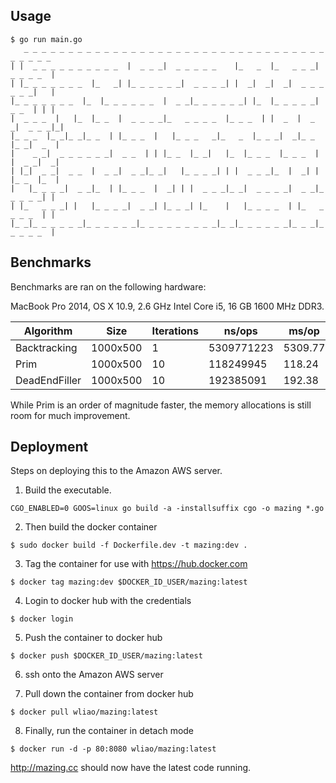 ## Usage

```
$ go run main.go
   _ _ _ _ _ _ _ _ _ _ _ _ _ _ _ _ _ _ _ _ _ _ _ _ _ _ _ _ _ _ _ _ _ _ _ _ _ _ _
| |  _ _ _ _ _ _ _ _ _ _  |  _ _ _|  _ _ _ _ _    |_   _  |_   _ _ _|  _ _ _ _  |
| |_ _ _ _ _ _ _  |_   _| |_ _ _ _ _ _|  _ _ _ _| |  _|  _|  _|  _ _ _ _ _ _|   |
|_ _ _ _ _ _ _  |_  |_ _ _ _ _ _  |  _ _|_ _ _ _ _ _| |_  |_ _ _ _ _|  _ _  | | |
|  _ _ _  |   |_  |_ _  |  _ _ _ _|_   _ _ _ _  |_ _ _  | |  _  |  _ _|  _ _ _|_|
|_ _ _  |_ _|_ _|_ _  | |_ _ _  |   |_ _ _   _|_   _  |_ _ _|  _|_ _  |_ _|  _  |
|    _ _|  _ _ _ _ _ _|  _ _  | | |_ _  |_ _|   |_  |_ _ _  |_ _ _  | |  _ _|  _|
| |_|  _ _|  _ _  |  _ _|  _ _|_ _|   |_ _ _ _| | |  _ _ _|_  |  _| | |_ _  |_  |
|   |_ _ _ _|  _ _|_  | |_ _ _  |  _| | |  _ _ _|_ _|  _ _ _ _|  _ _|_ _ _ _ _| |
| |_   _ _ _| |   |_ _ _ _|  _ _| |_ _ _| |_    |   |_ _ _ _  | |_   _ _ _ _  | |
|_ _|_ _ _ _ _ _|_ _ _ _ _ _|_ _ _ _ _ _ _ _ _|_ _|_ _ _ _ _ _|_ _ _|_ _ _ _ _  |
```

## Benchmarks

Benchmarks are ran on the following hardware: 

MacBook Pro 2014, OS X 10.9, 2.6 GHz Intel Core i5, 16 GB 1600 MHz DDR3.

Algorithm | Size | Iterations | ns/ops | ms/op | allocs/op
----------|-------|------|-----------|---------|-----------
Backtracking | 1000x500 | 1 | 5309771223 | 5309.77 | 1002
Prim | 1000x500 | 10 | 118249945 | 118.24 | 1055533
DeadEndFiller | 1000x500 | 10 | 192385091 | 192.38 | 2004517

While Prim is an order of magnitude faster, the memory allocations is still room for much improvement.

## Deployment

Steps on deploying this to the Amazon AWS server.

1. Build the executable.
```
CGO_ENABLED=0 GOOS=linux go build -a -installsuffix cgo -o mazing *.go
```

2. Then build the docker container
```
$ sudo docker build -f Dockerfile.dev -t mazing:dev .
```

3. Tag the container for use with https://hub.docker.com
```
$ docker tag mazing:dev $DOCKER_ID_USER/mazing:latest
```

4. Login to docker hub with the credentials
```
$ docker login
```
5. Push the container to docker hub
```
$ docker push $DOCKER_ID_USER/mazing:latest
```
6. ssh onto the Amazon AWS server

7. Pull down the container from docker hub
```
$ docker pull wliao/mazing:latest
```
8. Finally, run the container in detach mode
```
$ docker run -d -p 80:8080 wliao/mazing:latest
```
http://mazing.cc should now have the latest code running.
```